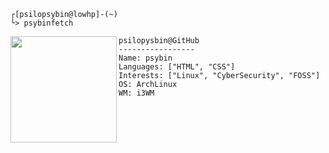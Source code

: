 ```
┌[psilopsybin@lowhp]-(~)
└> psybinfetch
```





<img align="left" width="170" height="170" src="https://user-images.githubusercontent.com/123886904/218268944-995c6c60-51bc-4f8f-bcd4-407c3f5f2ad2.gif">


```
psilopysbin@GitHub
-----------------
Name: psybin
Languages: ["HTML", "CSS"]
Interests: ["Linux", "CyberSecurity", "FOSS"]
OS: ArchLinux
WM: i3WM
```
